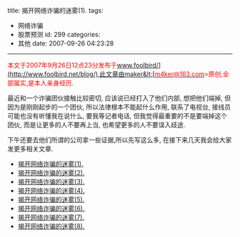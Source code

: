 title: 揭开网络诈骗的迷雾(1).
tags:
  - 网络诈骗
  - 股票预测
id: 299
categories:
  - 其他
date: 2007-09-26 04:23:28
---

<span style="color: #ff0000;">本文于2007年9月26日12点23分发布于[www.foolbird/](http://www.foolbird.net/blog/),此文章由maker&lt;[<span style="color: #ff0000;">m4ker@163.com</span>](mailto:m4ker@163.com)<span style="color: #ff0000;">&gt;原创,全部属实,是本人亲身经历.</span></span>

最近和一个诈骗团伙接触比较密切, 应该说已经打入了他们内部, 想把他们端掉, 但因为是刚刚起步的一个团伙, 所以法律根本不能起什么作用, 联系了电视台, 接线员可能也没有听懂我在说什么, 要我等记者电话, 但我觉得最重要的不是要端掉这个团伙, 而是让更多的人不要再上当, 也希望更多的人不要误入歧途.

下午还要去他们所谓的公司拿一些证据,所以先写这么多, 在接下来几天我会给大家发更多相关文章.

* [揭开网络诈骗的迷雾(1).](/299.html)
* [揭开网络诈骗的迷雾(2).](/298.html)
* [揭开网络诈骗的迷雾(3).](/296.html)
* [揭开网络诈骗的迷雾(4).](/295.html)
* [揭开网络诈骗的迷雾(5).](/294.html)
* [揭开网络诈骗的迷雾(6).](/292.html)
* [揭开网络诈骗的迷雾(7).](/291.html)
* [揭开网络诈骗的迷雾(8).](/290.html)
